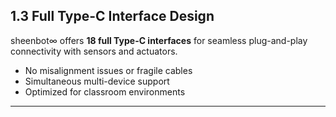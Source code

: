 ## 1.3 Full Type-C Interface Design

sheenbot∞ offers **18 full Type-C interfaces** for seamless plug-and-play connectivity with sensors and actuators.

- No misalignment issues or fragile cables  
- Simultaneous multi-device support  
- Optimized for classroom environments

---
